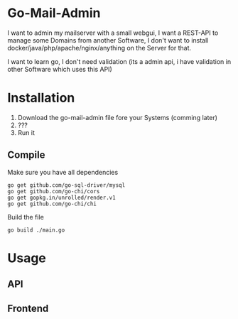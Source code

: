 # Go-Mail-Admin
I want to admin my mailserver with a small webgui, I want a REST-API to manage some Domains from another Software, I don't want to install docker/java/php/apache/nginx/anything on the Server for that.

I want to learn go, I don't need validation (its a admin api, i have validation in other Software which uses this API)


# Installation
1) Download the go-mail-admin file fore your Systems (comming later)
2) ???
3) Run it

## Compile
Make sure you have all dependencies

```
go get github.com/go-sql-driver/mysql
go get github.com/go-chi/cors
go get gopkg.in/unrolled/render.v1
go get github.com/go-chi/chi
```

Build the file
```
go build ./main.go
```

# Usage
## API

## Frontend
